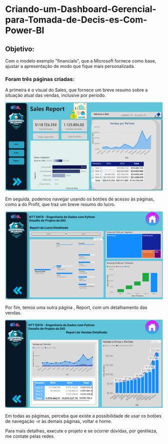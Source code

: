 # Criando-um-Dashboard-Gerencial-para-Tomada-de-Decis-es-Com-Power-BI


## Objetivo: 
Com o modelo exemplo "financials", que a Microsoft fornece como base, ajustar a apresentação de modo que fique mais personalizada.
### Foram três páginas criadas:
A primeira é o visual do Sales, que fornece um breve resumo sobre a situação atual das vendas, inclusive por período.

![Dimensões](https://github.com/jemersonsoares/Criando-um-Dashboard-Gerencial-para-Tomada-de-Decis-es-Com-Power-BI/blob/main/sales.png)
 
Em seguida, podemos navegar usando os botões de acesso às páginas, como a do Profit, que traz um breve resumo do lucro.

![Dimensões](https://github.com/jemersonsoares/Criando-um-Dashboard-Gerencial-para-Tomada-de-Decis-es-Com-Power-BI/blob/main/profit.png)


Por fim, temos uma outra página , Report, com um detalhamento das vendas.

![Dimensões](https://github.com/jemersonsoares/Criando-um-Dashboard-Gerencial-para-Tomada-de-Decis-es-Com-Power-BI/blob/main/report.png)

Em todas as págimas, perceba que existe a possibilidade de usar os botões de navegação -ir às demais páginas, voltar e home.


Para mais detalhes, execute o projeto e se ocorrer dúvidas, por gentileza, me contate pelas redes.
